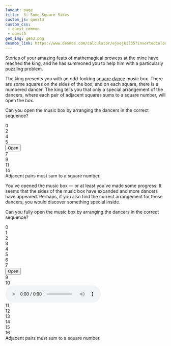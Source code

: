 ```yaml
---
layout: page
title:  3. Some Square Sides
custom_js: quest3
custom_css:
 - quest_common
 - quest3
gem_img: gem3.png
desmos_link: https://www.desmos.com/calculator/ejxejkil35?invertedColors=true
---
```


Stories of your amazing feats of mathemagical prowess at the mine have reached the king, and he has summoned you to help him with a particularly puzzling problem.

The king presents you with an odd-looking [square dance](https://en.wikipedia.org/wiki/Square_dance) music box. There are some squares on the sides of the box, and on each square, there is a numbered dancer. The king tells you that only a special arrangement of the dancers, where each pair of adjacent squares sums to a square number, will open the box.

Can you open the music box by arranging the dancers in the correct sequence?

<div id="puzzle1" class="puzzle">
    <div class="block--isDraggable">0</div>
    <div class="block--isDraggable">2</div>
    <div class="block--isDraggable">4</div>
    <div class="block--isDraggable">5</div>
    <div class="block notDraggable top bot left right"><button id="submit1">Open</button></div>
    <div class="block--isDraggable">7</div>
    <div class="block--isDraggable">9</div>
    <div class="block--isDraggable">11</div>
    <div class="block--isDraggable">14</div>
</div>

<div id="usr-msg1" class="usr-msg">
    Adjacent pairs must sum to a square number.
</div>

<div id="part2">
<p>
You've opened the music box &mdash; or at least you've made some progress. It seems that the sides of the music box have expanded and more dancers have appeared. Perhaps, if you also find the correct arrangement for these dancers, you would discover something special inside.
</p>
<p>
Can you fully open the music box by arranging the dancers in the correct sequence?
</p>
<div id="puzzle2" class="puzzle">
    <div class="block--isDraggable">0</div>
    <div class="block--isDraggable">1</div>
    <div class="block--isDraggable">2</div>
    <div class="block--isDraggable">3</div>
    <div class="block--isDraggable">4</div>
    <div class="block--isDraggable">5</div>
        <div class="block notDraggable top left"></div>
        <div class="block notDraggable top"></div>
        <div class="block notDraggable top right"></div>
    <div class="block--isDraggable">6</div>
    <div class="block--isDraggable">7</div>
        <div class="block notDraggable left"></div>
        <div class="block notDraggable"><button id="submit2">Open</button></div>
        <div class="block notDraggable right"></div>
    <div class="block--isDraggable">9</div>
    <div class="block--isDraggable">10</div>
        <div class="block notDraggable left bot"></div>
        <div class="block notDraggable bot audio-wrapper">
            <audio controls loop id="song">
                <source src="{{ site.baseurl }}/assets/audio/2-star bound.mp3" type="audio/mpeg">
            </audio>
        </div>
        <div class="block notDraggable right bot"></div>
    <div class="block--isDraggable">11</div>
    <div class="block--isDraggable">12</div>
    <div class="block--isDraggable">13</div>
    <div class="block--isDraggable">14</div>
    <div class="block--isDraggable">15</div>
    <div class="block--isDraggable">16</div>
</div>
<div id="usr-msg2" class="usr-msg">
    Adjacent pairs must sum to a square number.
</div>

</div>